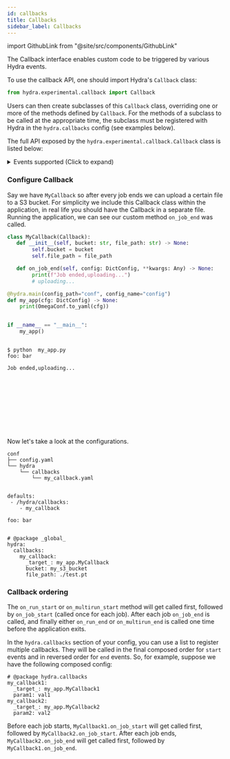 ```yaml
---
id: callbacks
title: Callbacks
sidebar_label: Callbacks
---
```


import GithubLink from "@site/src/components/GithubLink"


The <GithubLink to="hydra/experimental/callback.py">Callback interface</GithubLink> enables custom
code to be triggered by various Hydra events.

To use the callback API, one should import Hydra's `Callback` class:
```python
from hydra.experimental.callback import Callback
```
Users can then create subclasses of this `Callback` class, overriding one or more of
the methods defined by `Callback`. For the methods of a subclass to be called at the
appropriate time, the subclass must be registered with Hydra in the `hydra.callbacks` config
 (see examples below).

The full API exposed by the `hydra.experimental.callback.Callback` class is listed below:

<details><summary>Events supported (Click to expand)</summary>

```python
class Callback:
    def on_run_start(self, config: DictConfig, **kwargs: Any) -> None:
        """
        Called in RUN mode before job starts.
        """
        ...

    def on_run_end(self, config: DictConfig, **kwargs: Any) -> None:
        """
        Called in RUN mode after job ends.
        """
        ...

    def on_multirun_start(self, config: DictConfig, **kwargs: Any) -> None:
        """
        Called in MULTIRUN mode before any job starts.
        """
        ...

    def on_multirun_end(self, config: DictConfig, **kwargs: Any) -> None:
        """
        Called in MULTIRUN mode after all jobs end.
        """
        ...

    def on_job_start(self, config: DictConfig, **kwargs: Any) -> None:
        """
        Called in both RUN and MULTIRUN modes, once for each Hydra job (before running
        application code).
        """
        ...

    def on_job_end(
        self, config: DictConfig, job_return: JobReturn, **kwargs: Any
    ) -> None:
        """
        Called in both RUN and MULTIRUN modes, once for each Hydra job (after running
        application code).
        """
        ...

```
</details>

### Configure Callback

Say we have `MyCallback` so after every job ends we can upload a certain file to a S3 bucket.
For simplicity we include this Callback class within the application, in real life you should have the
Callback in a separate file.
Running the application, we can see our custom method `on_job_end` was called.

<div className="row">
<div className="col col--9">

```python title="my_app.py"
class MyCallback(Callback):
   def __init__(self, bucket: str, file_path: str) -> None:
        self.bucket = bucket
        self.file_path = file_path

   def on_job_end(self, config: DictConfig, **kwargs: Any) -> None:
        print(f"Job ended,uploading...")
        # uploading...

@hydra.main(config_path="conf", config_name="config")
def my_app(cfg: DictConfig) -> None:
    print(OmegaConf.to_yaml(cfg))


if __name__ == "__main__":
    my_app()
``` 
</div>
<div className="col col--3" >

```commandline title="output"

$ python  my_app.py
foo: bar

Job ended,uploading...











```
</div>
</div>

Now let's take a look at the configurations. 

<div className="row">
<div className="col col--4">

```commandline title="$ tree conf"
conf
├── config.yaml
└── hydra
    └── callbacks
        └── my_callback.yaml


```
</div>
<div className="col  col--3">

```commandline title="conf/config.yaml"
defaults:
 - /hydra/callbacks:
    - my_callback

foo: bar


```
</div>
<div className="col  col--5">

```commandline title="conf/hydra/callbacks/my_callback.yaml"
# @package _global_
hydra:
  callbacks:
    my_callback:
      _target_: my_app.MyCallback
      bucket: my_s3_bucket
      file_path: ./test.pt
```
</div>
</div>


### Callback ordering
The `on_run_start` or `on_multirun_start` method will get called first,
followed by `on_job_start` (called once for each job).
After each job `on_job_end` is called, and finally either `on_run_end` or
`on_multirun_end` is called one time before the application exits.

In the `hydra.callbacks` section of your config, you can use a list to register multiple callbacks. They will be called in the final composed order for `start` events and
in reversed order for `end` events. So, for example, suppose we have the following composed config:
```commandline title="python my_app.py --cfg hydra -p hydra.callbacks"
# @package hydra.callbacks
my_callback1:
  _target_: my_app.MyCallback1
  param1: val1
my_callback2:
  _target_: my_app.MyCallback2
  param2: val2
```
Before each job starts, `MyCallback1.on_job_start` will get called first,
followed by `MyCallback2.on_job_start`.
After each job ends, `MyCallback2.on_job_end` will get called first,
followed by `MyCallback1.on_job_end`.
